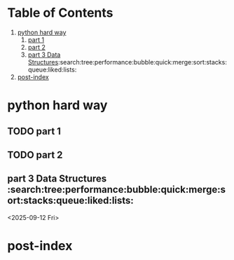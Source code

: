 
# Table of Contents

1.  [python hard way](#orge087e82)
    1.  [part 1](#org4eadcab)
    2.  [part 2](#orgc03b7ca)
    3.  [part 3 Data Structures](#org6956661):search:tree:performance:bubble:quick:merge:sort:stacks:queue:liked:lists:
2.  [post-index](#org173b720)


<a id="orge087e82"></a>

# python hard way


<a id="org4eadcab"></a>

## TODO part 1


<a id="orgc03b7ca"></a>

## TODO part 2


<a id="org6956661"></a>

## part 3 Data Structures     :search:tree:performance:bubble:quick:merge:sort:stacks:queue:liked:lists:

<span class="timestamp-wrapper"><span class="timestamp">&lt;2025-09-12 Fri&gt;</span></span>


<a id="org173b720"></a>

# post-index

